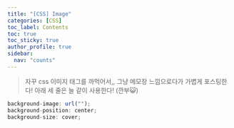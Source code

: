 ```yaml
---
title: "[CSS] Image"
categories: [CSS]
toc_label: Contents
toc: true
toc_sticky: true
author_profile: true
sidebar:
  nav: "counts"
---
```


> 자꾸 css 이미지 태그를 까먹어서,, 그냥 메모장 느낌으로다가 가볍게 포스팅한다!
> 아래 세 줄은 늘 같이 사용한다! (깐부😺)

```jsx
background-image: url("");
background-position: center;
background-size: cover;
```
